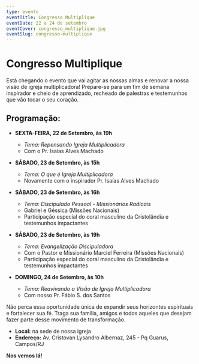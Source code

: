 ```yaml
---
type: evento
eventTitle: Congresso Multiplique
eventDate: 22 a 24 de setembro
eventCover: congresso_multiplique.jpg
eventSlug: congresso-multiplique
---
```


# Congresso Multiplique

Está chegando o evento que vai agitar as nossas almas e renovar a nossa visão de igreja multiplicadora! Prepare-se para um fim de semana inspirador e cheio de aprendizado, recheado de palestras e testemunhos que vão tocar o seu coração.

## Programação:

- **SEXTA-FEIRA, 22 de Setembro, às 19h**
  - *Tema: Repensando Igreja Multiplicadora*
  - Com o Pr. Isaías Alves Machado

- **SÁBADO, 23 de Setembro, às 15h**
  - *Tema: O que é Igreja Multiplicadora*
  - Novamente com o inspirador Pr. Isaías Alves Machado

- **SÁBADO, 23 de Setembro, às 16h**
  - *Tema: Discipulado Pessoal - Missionários Radicais*
  - Gabriel e Géssica (Missões Nacionais)
  - Participação especial do coral masculino da Cristolândia e testemunhos impactantes

- **SÁBADO, 23 de Setembro, às 19h**
  - *Tema: Evangelização Discipuladora*
  - Com o Pastor e Missionário Marciel Ferreira (Missões Nacionais)
  - Participação especial do coral masculino da Cristolândia e testemunhos impactantes

- **DOMINGO, 24 de Setembro, às 10h**
  - *Tema: Reavivando a Visão de Igreja Multiplicadora*
  - Com nosso Pr. Fábio S. dos Santos

Não perca essa oportunidade única de expandir seus horizontes espirituais e fortalecer sua fé. Traga sua família, amigos e todos aqueles que desejam fazer parte desse movimento de transformação.

- **Local:** na sede de nossa igreja
- **Endereço:** Av. Cristovan Lysandro Albernaz, 245 - Pq Guarus, Campos/RJ


**Nos vemos lá!**
